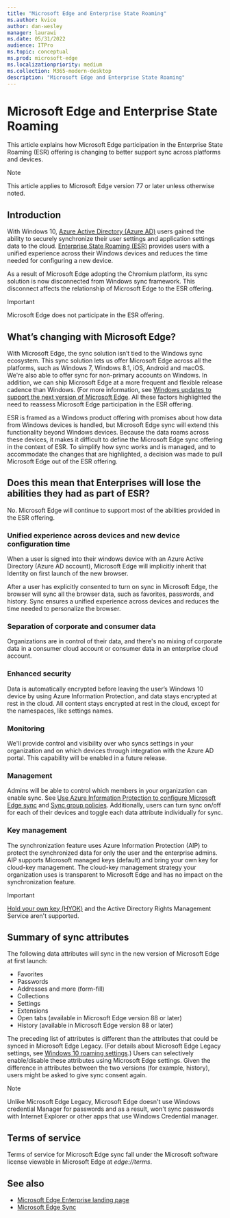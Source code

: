 ```yaml
---
title: "Microsoft Edge and Enterprise State Roaming"
ms.author: kvice
author: dan-wesley
manager: laurawi
ms.date: 05/31/2022
audience: ITPro
ms.topic: conceptual
ms.prod: microsoft-edge
ms.localizationpriority: medium
ms.collection: M365-modern-desktop
description: "Microsoft Edge and Enterprise State Roaming"
---
```


# Microsoft Edge and Enterprise State Roaming

This article explains how Microsoft Edge participation in the Enterprise State Roaming (ESR) offering is changing to better support sync across platforms and devices.

> [!NOTE]
> This article applies to Microsoft Edge version 77 or later unless otherwise noted.

## Introduction

With Windows 10, [Azure Active Directory (Azure AD)](/azure/active-directory/fundamentals/active-directory-whatis) users gained the ability to securely synchronize their user settings and application settings data to the cloud. [Enterprise State Roaming (ESR)](/azure/active-directory/devices/enterprise-state-roaming-overview) provides users with a unified experience across their Windows devices and reduces the time needed for configuring a new device.

As a result of Microsoft Edge adopting the Chromium platform, its sync solution is now disconnected from Windows sync framework. This disconnect affects the relationship of Microsoft Edge to the ESR offering.

> [!IMPORTANT]
> Microsoft Edge does not participate in the ESR offering.

## What’s changing with Microsoft Edge?

With Microsoft Edge, the sync solution isn’t tied to the Windows sync ecosystem. This sync solution lets us offer Microsoft Edge across all the platforms, such as Windows 7, Windows 8.1, iOS, Android and macOS. We're also able to offer sync for non-primary accounts on Windows. In addition, we can ship Microsoft Edge at a more frequent and flexible release cadence than Windows. (For more information, see [Windows updates to support the next version of Microsoft Edge](microsoft-edge-sysupdate-windows-updates.md). All these factors highlighted the need to reassess Microsoft Edge participation in the ESR offering.

ESR is framed as a Windows product offering with promises about how data from Windows devices is handled, but Microsoft Edge sync will extend this functionality beyond Windows devices. Because the data roams across these devices, it makes it difficult to define the Microsoft Edge sync offering in the context of ESR. To simplify how sync works and is managed, and to accommodate the changes that are highlighted, a decision was made to pull Microsoft Edge out of the ESR offering.

## Does this mean that Enterprises will lose the abilities they had as part of ESR?

No. Microsoft Edge will continue to support most of the abilities provided in the ESR offering.

### Unified experience across devices and new device configuration time

When a user is signed into their windows device with an Azure Active Directory (Azure AD account), Microsoft Edge will implicitly inherit that Identity on first launch of the new browser.

After a user has explicitly consented to turn on sync in Microsoft Edge, the browser will sync all the browser data, such as favorites, passwords, and history. Sync ensures a unified experience across devices and reduces the time needed to personalize the browser.

### Separation of corporate and consumer data

Organizations are in control of their data, and there's no mixing of corporate data in a consumer cloud account or consumer data in an enterprise cloud account.

### Enhanced security

Data is automatically encrypted before leaving the user’s Windows 10 device by using Azure Information Protection, and data stays encrypted at rest in the cloud. All content stays encrypted at rest in the cloud, except for the namespaces, like settings names.

### Monitoring

We'll provide control and visibility over who syncs settings in your organization and on which devices through integration with the Azure AD portal. This capability will be enabled in a future release.

### Management

Admins will be able to control which members in your organization can enable sync. See [Use Azure Information Protection to configure Microsoft Edge sync](microsoft-edge-enterprise-sync.md#use-azure-information-protection-to-configure-microsoft-edge-sync) and [Sync group policies](microsoft-edge-enterprise-sync.md#sync-group-policies). Additionally, users can turn sync on/off for each of their devices and toggle each data attribute individually for sync.

### Key management

The synchronization feature uses Azure Information Protection (AIP) to protect the synchronized data for only the user and the enterprise admins. AIP supports Microsoft managed keys (default) and bring your own key for cloud-key management. The cloud-key management strategy your organization uses is transparent to Microsoft Edge and has no impact on the synchronization feature.

> [!IMPORTANT]
> [Hold your own key (HYOK)](/azure/information-protection/configure-adrms-restrictions) and the Active Directory Rights Management Service aren't supported.

## Summary of sync attributes

The following data attributes will sync in the new version of Microsoft Edge at first launch:

- Favorites
- Passwords
- Addresses and more (form-fill)
- Collections
- Settings
- Extensions
- Open tabs (available in Microsoft Edge version 88 or later)
- History (available in Microsoft Edge version 88 or later)

The preceding list of attributes is different than the attributes that could be synced in Microsoft Edge Legacy. (For details about Microsoft Edge Legacy settings, see [Windows 10 roaming settings](/azure/active-directory/devices/enterprise-state-roaming-windows-settings-reference).) Users can selectively enable/disable these attributes using Microsoft Edge settings. Given the difference in attributes between the two versions (for example, history), users might be asked to give sync consent again.

> [!NOTE]
> Unlike Microsoft Edge Legacy, Microsoft Edge doesn't use Windows credential Manager for passwords and as a result, won't sync passwords with Internet Explorer or other apps that use Windows Credential manager.

## Terms of service

Terms of service for Microsoft Edge sync fall under the Microsoft software license viewable in Microsoft Edge at *edge://terms*.

## See also

- [Microsoft Edge Enterprise landing page](https://aka.ms/EdgeEnterprise)
- [Microsoft Edge Sync](microsoft-edge-enterprise-sync.md)